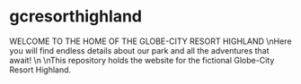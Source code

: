 # gcresorthighland
WELCOME TO THE HOME OF THE GLOBE-CITY RESORT HIGHLAND
\nHere you will find endless details about our park and all the adventures that await!
\n
\nThis repository holds the website for the fictional Globe-City Resort Highland.
